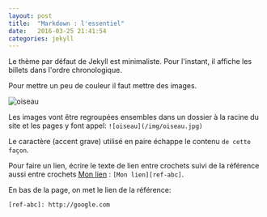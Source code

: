 ```yaml
---
layout: post
title:  "Markdown : l'essentiel"
date:   2016-03-25 21:41:54
categories: jekyll
---
```


Le thème par défaut de Jekyll est minimaliste. Pour l'instant, il affiche les billets dans l'ordre chronologique.

Pour mettre un peu de couleur il faut mettre des images.

![oiseau](/img/oiseau.jpg)

Les images vont être regroupées ensembles dans un dossier à la racine du site et les pages y font appel: `![oiseau](/img/oiseau.jpg)`

Le caractère (accent grave) utilisé en paire échappe le contenu `de cette façon`.

Pour faire un lien, écrire le texte de lien entre crochets suivi de la référence aussi entre crochets [Mon lien][ref-abc] : `[Mon lien][ref-abc]`.

En bas de la page, on met le lien de la référence:

`[ref-abc]: http://google.com`

[ref-abc]: http://google.com
